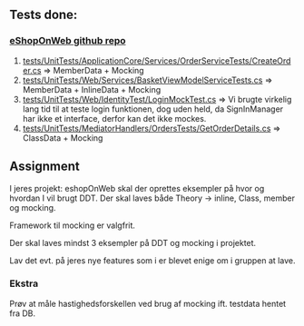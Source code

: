 ﻿## Tests done:

### [eShopOnWeb github repo](https://github.com/sielth/eShopOnWeb)

1. [tests/UnitTests/ApplicationCore/Services/OrderServiceTests/CreateOrder.cs](https://github.com/Sielth/eShopOnWeb/blob/main/tests/UnitTests/ApplicationCore/Services/OrderServiceTests/CreateOrder.cs) => MemberData + Mocking
2. [tests/UnitTests/Web/Services/BasketViewModelServiceTests.cs](https://github.com/Sielth/eShopOnWeb/blob/main/tests/UnitTests/Web/Services/BasketViewModelServiceTests.cs) => MemberData + InlineData + Mocking
3. [tests/UnitTests/Web/IdentityTest/LoginMockTest.cs](https://github.com/Sielth/eShopOnWeb/blob/main/tests/UnitTests/Web/IdentityTest/LoginMockTest.cs) => Vi brugte virkelig lang tid til at teste login funktionen, dog uden held, da SignInManager har ikke et interface, derfor kan det ikke mockes.
4. [tests/UnitTests/MediatorHandlers/OrdersTests/GetOrderDetails.cs](https://github.com/Sielth/eShopOnWeb/blob/main/tests/UnitTests/MediatorHandlers/OrdersTests/GetOrderDetails.cs) => ClassData + Mocking

## Assignment 

I jeres projekt: eshopOnWeb skal der oprettes eksempler på hvor og hvordan I vil brugt DDT. Der skal laves både Theory -> inline, Class, member og mocking.

Framework til mocking er valgfrit.

Der skal laves mindst 3 eksempler på DDT og mocking i projektet.

Lav det evt. på jeres nye features som i er blevet enige om i gruppen at lave.

### Ekstra
Prøv at måle hastighedsforskellen ved brug af mocking ift. testdata hentet fra DB.